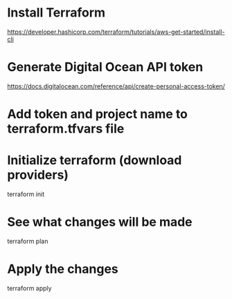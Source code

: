 # Install Terraform
https://developer.hashicorp.com/terraform/tutorials/aws-get-started/install-cli

# Generate Digital Ocean API token
https://docs.digitalocean.com/reference/api/create-personal-access-token/

# Add token and project name to terraform.tfvars file

# Initialize terraform (download providers)
terraform init

# See what changes will be made
terraform plan

# Apply the changes
terraform apply